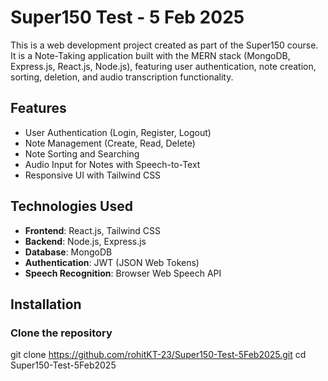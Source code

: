 # Super150 Test - 5 Feb 2025

This is a web development project created as part of the Super150 course. It is a Note-Taking application built with the MERN stack (MongoDB, Express.js, React.js, Node.js), featuring user authentication, note creation, sorting, deletion, and audio transcription functionality.

## Features
- User Authentication (Login, Register, Logout)
- Note Management (Create, Read, Delete)
- Note Sorting and Searching
- Audio Input for Notes with Speech-to-Text
- Responsive UI with Tailwind CSS

## Technologies Used
- **Frontend**: React.js, Tailwind CSS
- **Backend**: Node.js, Express.js
- **Database**: MongoDB
- **Authentication**: JWT (JSON Web Tokens)
- **Speech Recognition**: Browser Web Speech API

## Installation

### Clone the repository
git clone https://github.com/rohitKT-23/Super150-Test-5Feb2025.git
cd Super150-Test-5Feb2025


